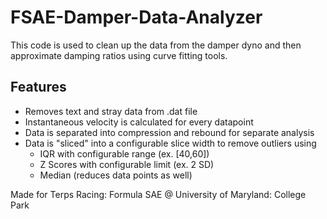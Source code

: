 # FSAE-Damper-Data-Analyzer
This code is used to clean up the data from the damper dyno and then approximate damping ratios using curve fitting tools.

## Features
- Removes text and stray data from .dat file
- Instantaneous velocity is calculated for every datapoint
- Data is separated into compression and rebound for separate analysis
- Data is "sliced" into a configurable slice width to remove outliers using 
  - IQR with configurable range (ex. [40,60])
  - Z Scores with configurable limit (ex. 2 SD)
  - Median (reduces data points as well)

Made for Terps Racing: Formula SAE @ University of Maryland: College Park
